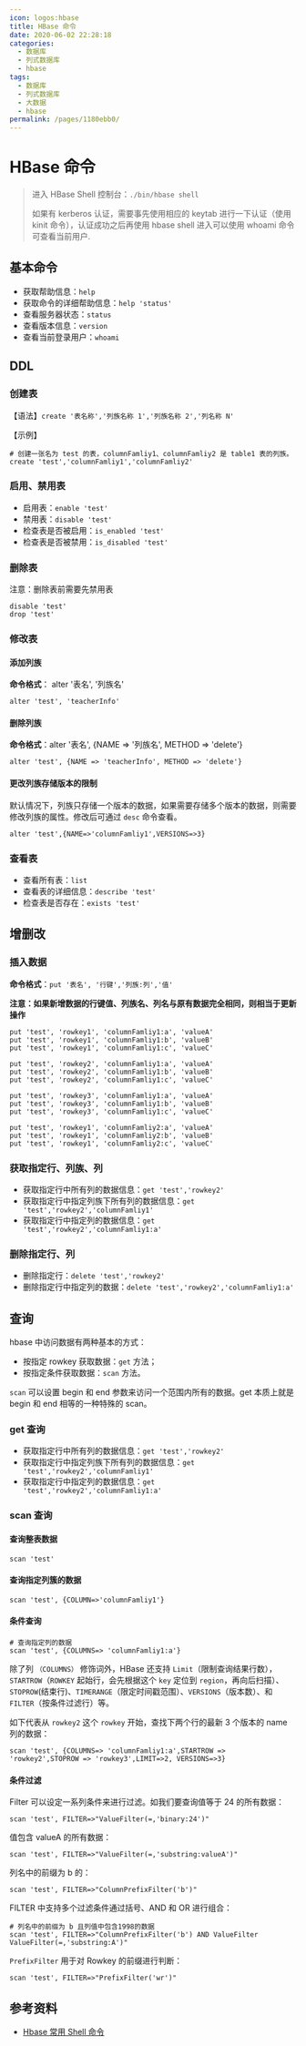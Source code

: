 ```yaml
---
icon: logos:hbase
title: HBase 命令
date: 2020-06-02 22:28:18
categories:
  - 数据库
  - 列式数据库
  - hbase
tags:
  - 数据库
  - 列式数据库
  - 大数据
  - hbase
permalink: /pages/1180ebb0/
---
```


# HBase 命令

> 进入 HBase Shell 控制台：`./bin/hbase shell`
>
> 如果有 kerberos 认证，需要事先使用相应的 keytab 进行一下认证（使用 kinit 命令），认证成功之后再使用 hbase shell 进入可以使用 whoami 命令可查看当前用户.

## 基本命令

- 获取帮助信息：`help`
- 获取命令的详细帮助信息：`help 'status'`
- 查看服务器状态：`status`
- 查看版本信息：`version`
- 查看当前登录用户：`whoami`

## DDL

### 创建表

【语法】`create '表名称','列族名称 1','列族名称 2','列名称 N'`

【示例】

```shell
# 创建一张名为 test 的表，columnFamliy1、columnFamliy2 是 table1 表的列族。
create 'test','columnFamliy1','columnFamliy2'
```

### 启用、禁用表

- 启用表：`enable 'test'`
- 禁用表：`disable 'test'`
- 检查表是否被启用：`is_enabled 'test'`
- 检查表是否被禁用：`is_disabled 'test'`

### 删除表

注意：删除表前需要先禁用表

```shell
disable 'test'
drop 'test'
```

### 修改表

#### 添加列族

**命令格式**： alter '表名', '列族名'

```shell
alter 'test', 'teacherInfo'
```

#### 删除列族

**命令格式**：alter '表名', {NAME => '列族名', METHOD => 'delete'}

```shell
alter 'test', {NAME => 'teacherInfo', METHOD => 'delete'}
```

#### 更改列族存储版本的限制

默认情况下，列族只存储一个版本的数据，如果需要存储多个版本的数据，则需要修改列族的属性。修改后可通过 `desc` 命令查看。

```shell
alter 'test',{NAME=>'columnFamliy1',VERSIONS=>3}
```

### 查看表

- 查看所有表：`list`
- 查看表的详细信息：`describe 'test'`
- 检查表是否存在：`exists 'test'`

## 增删改

### 插入数据

**命令格式**：`put '表名', '行键','列族:列','值'`

**注意：如果新增数据的行键值、列族名、列名与原有数据完全相同，则相当于更新操作**

```shell
put 'test', 'rowkey1', 'columnFamliy1:a', 'valueA'
put 'test', 'rowkey1', 'columnFamliy1:b', 'valueB'
put 'test', 'rowkey1', 'columnFamliy1:c', 'valueC'

put 'test', 'rowkey2', 'columnFamliy1:a', 'valueA'
put 'test', 'rowkey2', 'columnFamliy1:b', 'valueB'
put 'test', 'rowkey2', 'columnFamliy1:c', 'valueC'

put 'test', 'rowkey3', 'columnFamliy1:a', 'valueA'
put 'test', 'rowkey3', 'columnFamliy1:b', 'valueB'
put 'test', 'rowkey3', 'columnFamliy1:c', 'valueC'

put 'test', 'rowkey1', 'columnFamliy2:a', 'valueA'
put 'test', 'rowkey1', 'columnFamliy2:b', 'valueB'
put 'test', 'rowkey1', 'columnFamliy2:c', 'valueC'
```

### 获取指定行、列族、列

- 获取指定行中所有列的数据信息：`get 'test','rowkey2'`
- 获取指定行中指定列族下所有列的数据信息：`get 'test','rowkey2','columnFamliy1'`
- 获取指定行中指定列的数据信息：`get 'test','rowkey2','columnFamliy1:a'`

### 删除指定行、列

- 删除指定行：`delete 'test','rowkey2'`
- 删除指定行中指定列的数据：`delete 'test','rowkey2','columnFamliy1:a'`

## 查询

hbase 中访问数据有两种基本的方式：

- 按指定 rowkey 获取数据：`get` 方法；
- 按指定条件获取数据：`scan` 方法。

`scan` 可以设置 begin 和 end 参数来访问一个范围内所有的数据。get 本质上就是 begin 和 end 相等的一种特殊的 scan。

### get 查询

- 获取指定行中所有列的数据信息：`get 'test','rowkey2'`
- 获取指定行中指定列族下所有列的数据信息：`get 'test','rowkey2','columnFamliy1'`
- 获取指定行中指定列的数据信息：`get 'test','rowkey2','columnFamliy1:a'`

### scan 查询

#### 查询整表数据

```shell
scan 'test'
```

#### 查询指定列簇的数据

```shell
scan 'test', {COLUMN=>'columnFamliy1'}
```

#### 条件查询

```shell
# 查询指定列的数据
scan 'test', {COLUMNS=> 'columnFamliy1:a'}
```

除了列 `（COLUMNS）` 修饰词外，HBase 还支持 `Limit`（限制查询结果行数），`STARTROW`（`ROWKEY` 起始行，会先根据这个 `key` 定位到 `region`，再向后扫描）、`STOPROW`(结束行)、`TIMERANGE`（限定时间戳范围）、`VERSIONS`（版本数）、和 `FILTER`（按条件过滤行）等。

如下代表从 `rowkey2` 这个 `rowkey` 开始，查找下两个行的最新 3 个版本的 name 列的数据：

```shell
scan 'test', {COLUMNS=> 'columnFamliy1:a',STARTROW => 'rowkey2',STOPROW => 'rowkey3',LIMIT=>2, VERSIONS=>3}
```

#### 条件过滤

Filter 可以设定一系列条件来进行过滤。如我们要查询值等于 24 的所有数据：

```shell
scan 'test', FILTER=>"ValueFilter(=,'binary:24')"
```

值包含 valueA 的所有数据：

```shell
scan 'test', FILTER=>"ValueFilter(=,'substring:valueA')"
```

列名中的前缀为 b 的：

```shell
scan 'test', FILTER=>"ColumnPrefixFilter('b')"
```

FILTER 中支持多个过滤条件通过括号、AND 和 OR 进行组合：

```shell
# 列名中的前缀为 b 且列值中包含1998的数据
scan 'test', FILTER=>"ColumnPrefixFilter('b') AND ValueFilter ValueFilter(=,'substring:A')"
```

`PrefixFilter` 用于对 Rowkey 的前缀进行判断：

```shell
scan 'test', FILTER=>"PrefixFilter('wr')"
```

## 参考资料

- [Hbase 常用 Shell 命令](https://github.com/heibaiying/BigData-Notes/blob/master/notes/Hbase_Shell.md)